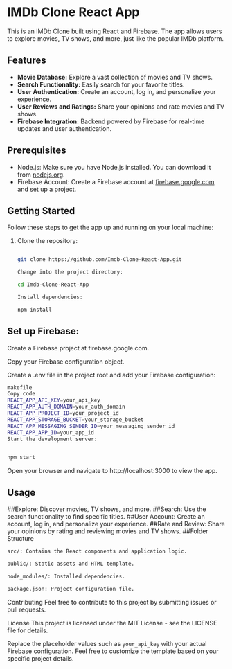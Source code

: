 # IMDb Clone React App

This is an IMDb Clone built using React and Firebase. The app allows users to explore movies, TV shows, and more, just like the popular IMDb platform.

## Features

- **Movie Database:** Explore a vast collection of movies and TV shows.
- **Search Functionality:** Easily search for your favorite titles.
- **User Authentication:** Create an account, log in, and personalize your experience.
- **User Reviews and Ratings:** Share your opinions and rate movies and TV shows.
- **Firebase Integration:** Backend powered by Firebase for real-time updates and user authentication.

## Prerequisites

- Node.js: Make sure you have Node.js installed. You can download it from [nodejs.org](https://nodejs.org/).
- Firebase Account: Create a Firebase account at [firebase.google.com](https://firebase.google.com/) and set up a project.

## Getting Started

Follow these steps to get the app up and running on your local machine:

1. Clone the repository:

   ```bash
   
   git clone https://github.com/Imdb-Clone-React-App.git
   
   Change into the project directory:
   
   cd Imdb-Clone-React-App
   
   Install dependencies:

   npm install

## Set up Firebase:

Create a Firebase project at firebase.google.com.

Copy your Firebase configuration object.

Create a .env file in the project root and add your Firebase configuration:
 ```bash
makefile
Copy code
REACT_APP_API_KEY=your_api_key
REACT_APP_AUTH_DOMAIN=your_auth_domain
REACT_APP_PROJECT_ID=your_project_id
REACT_APP_STORAGE_BUCKET=your_storage_bucket
REACT_APP_MESSAGING_SENDER_ID=your_messaging_sender_id
REACT_APP_APP_ID=your_app_id
Start the development server:


npm start
```
Open your browser and navigate to http://localhost:3000 to view the app.

## Usage
##Explore: Discover movies, TV shows, and more.
##Search: Use the search functionality to find specific titles.
##User Account: Create an account, log in, and personalize your experience.
##Rate and Review: Share your opinions by rating and reviewing movies and TV shows.
##Folder Structure
```bash
src/: Contains the React components and application logic.

public/: Static assets and HTML template.

node_modules/: Installed dependencies.

package.json: Project configuration file.
```

Contributing
Feel free to contribute to this project by submitting issues or pull requests.

License
This project is licensed under the MIT License - see the LICENSE file for details.



Replace the placeholder values such as `your_api_key` with your actual Firebase configuration. Feel free to customize the template based on your specific project details.






